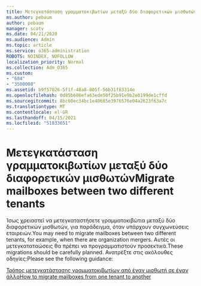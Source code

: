 ```yaml
---
title: Μετεγκατάσταση γραμματοκιβωτίων μεταξύ δύο διαφορετικών μισθωτών
ms.author: pebaum
author: pebaum
manager: scotv
ms.date: 04/21/2020
ms.audience: Admin
ms.topic: article
ms.service: o365-administration
ROBOTS: NOINDEX, NOFOLLOW
localization_priority: Normal
ms.collection: Adm_O365
ms.custom:
- "684"
- "3500008"
ms.assetid: b9f57026-5f1f-48a8-805f-56b31f83314e
ms.openlocfilehash: 0d85b606efa63ede50f25b91e9b2e0199de1cffd
ms.sourcegitcommit: 8bc60ec34bc1e40685e3976576e04a2623f63a7c
ms.translationtype: MT
ms.contentlocale: el-GR
ms.lasthandoff: 04/15/2021
ms.locfileid: "51833651"
---
```

# <a name="migrate-mailboxes-between-two-different-tenants"></a><span data-ttu-id="d22f1-102">Μετεγκατάσταση γραμματοκιβωτίων μεταξύ δύο διαφορετικών μισθωτών</span><span class="sxs-lookup"><span data-stu-id="d22f1-102">Migrate mailboxes between two different tenants</span></span>

<span data-ttu-id="d22f1-103">Ίσως χρειαστεί να μετεγκαταστήσετε γραμματοκιβώτια μεταξύ δύο διαφορετικών μισθωτών, για παράδειγμα, όταν υπάρχουν συγχωνεύσεις εταιρειών.</span><span class="sxs-lookup"><span data-stu-id="d22f1-103">You may need to migrate mailboxes between two different tenants, for example, when there are organization mergers.</span></span> <span data-ttu-id="d22f1-104">Αυτές οι μετεγκαταταώσεις θα πρέπει να προγραμματιστούν προσεκτικά.</span><span class="sxs-lookup"><span data-stu-id="d22f1-104">These migrations should be carefully planned.</span></span> <span data-ttu-id="d22f1-105">Ανατρέξτε στις ακόλουθες οδηγίες:</span><span class="sxs-lookup"><span data-stu-id="d22f1-105">Please see the following guidance:</span></span>
  
[<span data-ttu-id="d22f1-106">Τρόπος μετεγκατάστασης γραμματοκιβωτίων από έναν μισθωτή σε έναν άλλο</span><span class="sxs-lookup"><span data-stu-id="d22f1-106">How to migrate mailboxes from one tenant to another</span></span>](https://docs.microsoft.com/Exchange/mailbox-migration/migrate-mailboxes-across-tenants)
  